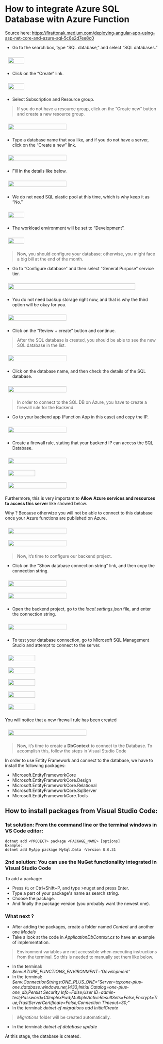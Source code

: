 # How to integrate Azure SQL Database witn Azure Function

Source here: https://firattonak.medium.com/deploying-angular-app-using-asp-net-core-and-azure-sql-5c6e2d7ee8c0

- Go to the search box, type “SQL database,” and select “SQL databases.”

<div style="display: flex; justify-content: left; padding: 10px;">
  <img src=".images/azure-sql-database.webp" style="width: 33%; height: 33%;">
</div>

- Click on the “Create” link.

<div style="display: flex; justify-content: left; padding: 10px;">
  <img src=".images/azure-sql-database-create-link.webp" style="width: 33%; height: 33%;">
</div>

- Select Subscription and Resource group. 

> If you do not have a resource group, click on the “Create new” button and create a new resource group.

<div style="display: flex; justify-content: left; padding: 10px;">
  <img src=".images/azure-sql-database-resource-group.webp" style="width: 63%; height: 63%;">
</div>

- Type a database name that you like, and if you do not have a server, click on the “Create a new” link.

<div style="display: flex; justify-content: left; padding: 10px;">
  <img src=".images/azure-sql-database-server-details.webp" style="width: 63%; height: 63%;">
</div>

- Fill in the details like below.

<div style="display: flex; justify-content: left; padding: 10px;">
  <img src=".images/azure-sql-database-authentication.webp" style="width: 63%; height: 63%;">
</div>

- We do not need SQL elastic pool at this time, which is why keep it as “No.” 

<div style="display: flex; justify-content: left; padding: 10px;">
  <img src=".images/azure-sql-database-elastic-pool.webp" style="width: 33%; height: 33%;">
</div>

- The workload environment will be set to “Development”.

<div style="display: flex; justify-content: left; padding: 10px;">
  <img src=".images/azure-sql-database-workload-environment.webp" style="width: 33%; height: 33%;">
</div>

> Now, you should configure your database; otherwise, you might face a big bill at the end of the month. 

- Go to “Configure database” and then select “General Purpose” service tier.

<div style="display: flex; justify-content: left; padding: 10px;">
  <img src=".images/azure-sql-database-service-and-compute-tier.webp" style="width: 93%; height: 93%;">
</div>

- You do not need backup storage right now, and that is why the third option will be okay for you. 

<div style="display: flex; justify-content: left; padding: 10px;">
  <img src=".images/azure-sql-database-backup-storage-redundancy.webp" style="width: 63%; height: 63%;">
</div>

- Click on the “Review + create” button and continue.

> After the SQL database is created, you should be able to see the new SQL database in the list. 

<div style="display: flex; justify-content: left; padding: 10px;">
  <img src=".images/azure-sql-database-list.webp" style="width: 63%; height: 63%;">
</div>

- Click on the database name, and then check the details of the SQL database.

<div style="display: flex; justify-content: left; padding: 10px;">
  <img src=".images/azure-sql-database-one-plus-one.webp" style="width: 63%; height: 63%;">
</div>

> In order to connect to the SQL DB on Azure, you have to create a firewall rule for the Backend. 

- Go to your backend app (Function App in this case) and copy the IP.

<div style="display: flex; justify-content: left; padding: 10px;">
  <img src=".images/azure-sql-database-copy-ip.webp" style="width: 63%; height: 63%;">
</div>

- Create a firewall rule, stating that your backend IP can access the SQL Database.

<div style="display: flex; justify-content: left; padding: 10px;">
  <img src=".images/azure-sql-database-selected-networks.webp" style="width: 63%; height: 63%;">
</div>

<div style="display: flex; justify-content: left; padding: 10px;">
  <img src=".images/azure-sql-database-firewall-rule.webp" style="width: 43%; height: 43%;">
</div>

<div style="display: flex; justify-content: left; padding: 10px;">
  <img src=".images/azure-sql-database-firewall-rule-save.webp" style="width: 63%; height: 63%;">
</div>

Furthermore, this is very important to **Allow Azure services and resources to access this server** like showed below. 

Why ? Because otherwize you will not be able to connect to this database once your Azure functions are published on Azure. 

<div style="display: flex; justify-content: left; padding: 10px;">
  <img src=".images/set-server-firewall.webp" style="width: 63%; height: 63%;">
</div>

<div style="display: flex; justify-content: left; padding: 10px;">
  <img src=".images/allow-azure-services.webp" style="width: 63%; height: 63%;">
</div>

> Now, it’s time to configure our backend project.

- Click on the “Show database connection string” link, and then copy the connection string.

<div style="display: flex; justify-content: left; padding: 10px;">
  <img src=".images/azure-sql-database-show-database-connection-strings.webp" style="width: 63%; height: 63%;">
</div>

<div style="display: flex; justify-content: left; padding: 10px;">
  <img src=".images/azure-sql-database-connection-string.webp" style="width: 63%; height: 63%;">
</div>

- Open the backend project, go to the *local.settings.json* file, and enter the connection string.

<div style="display: flex; justify-content: left; padding: 10px;">
  <img src=".images/connections-strings-one-plus-one.webp" style="width: 63%; height: 63%;">
</div>

- To test your database connection, go to Microsoft SQL Management Studio and attempt to connect to the server.

<div style="display: flex; justify-content: left; padding: 10px;">
  <img src=".images/azure-sql-database-test-management-studio.webp" style="width: 43%; height: 43%;">
</div>

<div style="display: flex; justify-content: left; padding: 10px;">
  <img src=".images/azure-sql-database-new-firewall-rule.webp" style="width: 43%; height: 43%;">
</div>

<div style="display: flex; justify-content: left; padding: 10px;">
  <img src=".images/azure-sql-database-se-connecter.webp" style="width: 43%; height: 43%;">
</div>

<div style="display: flex; justify-content: left; padding: 10px;">
  <img src=".images/azure-sql-database-new-firewall-rule-completed.webp" style="width: 43%; height: 43%;">
</div>

<div style="display: flex; justify-content: left; padding: 10px;">
  <img src=".images/azure-sql-database-object-explorer.webp" style="width: 43%; height: 43%;">
</div>

You will notice that a new firewall rule has been created

<div style="display: flex; justify-content: left; padding: 10px;">
  <img src=".images/azure-sql-database-firewall-rule-created.webp" style="width: 73%; height: 73%;">
</div>

> Now, it’s time to create a **DbContext** to connect to the Database. To accomplish this, follow the steps in Visual Studio Code

In order to use Entity Framework and connect to the database, we have to install the following packages:

- Microsoft.EntityFrameworkCore
- Microsoft.EntityFrameworkCore.Design
- Microsoft.EntityFrameworkCore.Relational
- Microsoft.EntityFrameworkCore.SqlServer
- Microsoft.EntityFrameworkCore.Tools

## How to install packages from Visual Studio Code:

### 1st solution: From the command line or the terminal windows in VS Code editor:

```
dotnet add <PROJECT> package <PACKAGE_NAME> [options]
Example:
dotnet add MyApp package MySql.Data -Version 8.0.31
```

### 2nd solution: You can use the NuGet functionality integrated in Visual Studio Code

To add a package:

- Press `F1` or Ctrl+Shift+P, and type >nuget and press Enter. 
- Type a part of your package's name as search string. 
- Choose the package. 
- And finally the package version (you probably want the newest one).

### What next ?

- After adding the packages, create a folder named *Context* and another one *Models*
- Take a look at the code in *ApplicationDbContext.cs* to have an example of implementation.

> Environment variables are not accessible when executing instructions from the terminal. So this is needed to manually set them like below.

- In the terminal: *$env:AZURE_FUNCTIONS_ENVIRONMENT='Development'*
- In the terminal: *$env:ConnectionStrings:ONE_PLUS_ONE="Server=tcp:one-plus-one.database.windows.net,1433;Initial Catalog=one-plus-one_db;Persist Security Info=False;User ID=admin-test;Password=C0mplexPwd;MultipleActiveResultSets=False;Encrypt=True;TrustServerCertificate=False;Connection Timeout=30;"*
- In the terminal: *dotnet ef migrations add InitialCreate*

> *Migrations* folder will be created automatically. 

- In the terminal: *dotnet ef database update*

At this stage, the database is created.